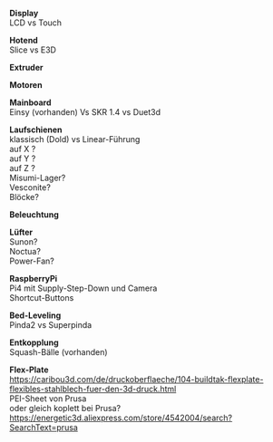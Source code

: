 <b>Display</b><br>
LCD vs Touch <br>

<b>Hotend</b><br>
Slice vs E3D <br>

<b>Extruder</b><br>

<b>Motoren</b><br>

<b>Mainboard</b><br>
Einsy (vorhanden) Vs SKR 1.4 vs Duet3d <br>

<b>Laufschienen</b><br>
klassisch (Dold) vs Linear-Führung <br>
auf X ? <br>
auf Y ? <br>
auf Z ? <br>
Misumi-Lager? <br>
Vesconite? <br>
Blöcke? <br>

<b>Beleuchtung</b><br>

<b>Lüfter</b><br>
Sunon? <br>
Noctua? <br>
Power-Fan? <br>

<b>RaspberryPi</b><br>
Pi4 mit Supply-Step-Down und Camera <br>
Shortcut-Buttons <br>

<b>Bed-Leveling</b><br>
Pinda2 vs Superpinda <br>

<b>Entkopplung</b><br>
Squash-Bälle (vorhanden) <br>

<b>Flex-Plate</b><br>
https://caribou3d.com/de/druckoberflaeche/104-buildtak-flexplate-flexibles-stahlblech-fuer-den-3d-druck.html <br>
PEI-Sheet von Prusa <br>
oder gleich koplett bei Prusa? <br>
https://energetic3d.aliexpress.com/store/4542004/search?SearchText=prusa <br>
